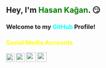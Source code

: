 ## Hey, I'm <font color="green">Hasan Kağan</font>. :smirk:

### Welcome to my <font color="cyan">GitHub</font> Profile!

### <font color="yellow"> Social Media Accounts </font>

[<img width="23" src="https://upload.wikimedia.org/wikipedia/commons/thumb/9/96/Instagram.svg/1200px-Instagram.svg.png" />][İnstagram]
[<img width="24" src="https://upload.wikimedia.org/wikipedia/sco/thumb/9/9f/Twitter_bird_logo_2012.svg/1200px-Twitter_bird_logo_2012.svg.png" />][Twitter]
[<img width="26" src="https://seeklogo.com/images/D/discord-color-logo-E5E6DFEF80-seeklogo.com.png" />][Discord]
[<img width="26" src="https://upload.wikimedia.org/wikipedia/commons/thumb/0/09/YouTube_full-color_icon_%282017%29.svg/800px-YouTube_full-color_icon_%282017%29.svg.png" />][YouTube]


[YouTube]: https://youtube.com/c/Varcte
[İnstagram]: https://instagram.com/hasankagannn
[Twitter]: https://twitter.com/hasankagans
[Discord]: https://discord.com/users/741723331232923790
